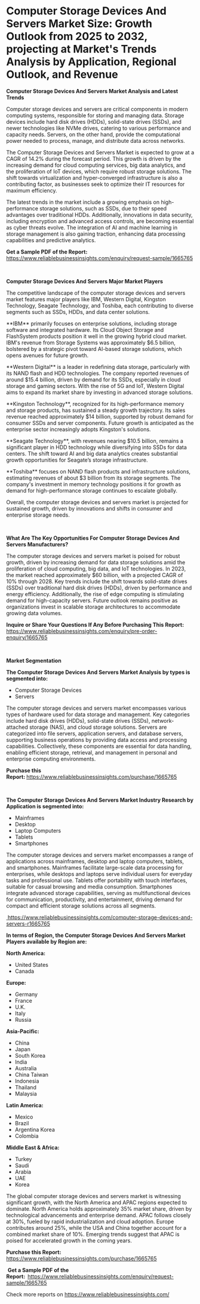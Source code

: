 <p><h1>Computer Storage Devices And Servers Market Size: Growth Outlook from 2025 to 2032, projecting at Market's Trends Analysis by Application, Regional Outlook, and Revenue</h1></p><p><strong>Computer Storage Devices And Servers Market Analysis and Latest Trends</strong></p>
<p><p>Computer storage devices and servers are critical components in modern computing systems, responsible for storing and managing data. Storage devices include hard disk drives (HDDs), solid-state drives (SSDs), and newer technologies like NVMe drives, catering to various performance and capacity needs. Servers, on the other hand, provide the computational power needed to process, manage, and distribute data across networks.</p><p>The Computer Storage Devices and Servers Market is expected to grow at a CAGR of 14.2% during the forecast period. This growth is driven by the increasing demand for cloud computing services, big data analytics, and the proliferation of IoT devices, which require robust storage solutions. The shift towards virtualization and hyper-converged infrastructure is also a contributing factor, as businesses seek to optimize their IT resources for maximum efficiency.</p><p>The latest trends in the market include a growing emphasis on high-performance storage solutions, such as SSDs, due to their speed advantages over traditional HDDs. Additionally, innovations in data security, including encryption and advanced access controls, are becoming essential as cyber threats evolve. The integration of AI and machine learning in storage management is also gaining traction, enhancing data processing capabilities and predictive analytics.</p></p>
<p><strong>Get a Sample PDF of the Report:&nbsp;</strong> <a href="https://www.reliablebusinessinsights.com/enquiry/request-sample/1665765?utm_campaign=3314&utm_medium=2&utm_source=Github&utm_content=ia&utm_term=11032025&utm_id=computer-storage-devices-and-servers">https://www.reliablebusinessinsights.com/enquiry/request-sample/1665765</a></p>
<p>&nbsp;</p>
<p><strong>Computer Storage Devices And Servers Major Market Players</strong></p>
<p><p>The competitive landscape of the computer storage devices and servers market features major players like IBM, Western Digital, Kingston Technology, Seagate Technology, and Toshiba, each contributing to diverse segments such as SSDs, HDDs, and data center solutions.</p><p>**IBM** primarily focuses on enterprise solutions, including storage software and integrated hardware. Its Cloud Object Storage and FlashSystem products position it well in the growing hybrid cloud market. IBM's revenue from Storage Systems was approximately $6.5 billion, bolstered by a strategic pivot toward AI-based storage solutions, which opens avenues for future growth.</p><p>**Western Digital** is a leader in redefining data storage, particularly with its NAND flash and HDD technologies. The company reported revenues of around $15.4 billion, driven by demand for its SSDs, especially in cloud storage and gaming sectors. With the rise of 5G and IoT, Western Digital aims to expand its market share by investing in advanced storage solutions.</p><p>**Kingston Technology**, recognized for its high-performance memory and storage products, has sustained a steady growth trajectory. Its sales revenue reached approximately $14 billion, supported by robust demand for consumer SSDs and server components. Future growth is anticipated as the enterprise sector increasingly adopts Kingston's solutions.</p><p>**Seagate Technology**, with revenues nearing $10.5 billion, remains a significant player in HDD technology while diversifying into SSDs for data centers. The shift toward AI and big data analytics creates substantial growth opportunities for Seagate’s storage infrastructure.</p><p>**Toshiba** focuses on NAND flash products and infrastructure solutions, estimating revenues of about $3 billion from its storage segments. The company's investment in memory technology positions it for growth as demand for high-performance storage continues to escalate globally.</p><p>Overall, the computer storage devices and servers market is projected for sustained growth, driven by innovations and shifts in consumer and enterprise storage needs.</p></p>
<p>&nbsp;</p>
<p><strong>What Are The Key Opportunities For Computer Storage Devices And Servers Manufacturers?</strong></p>
<p><p>The computer storage devices and servers market is poised for robust growth, driven by increasing demand for data storage solutions amid the proliferation of cloud computing, big data, and IoT technologies. In 2023, the market reached approximately $60 billion, with a projected CAGR of 10% through 2028. Key trends include the shift towards solid-state drives (SSDs) over traditional hard disk drives (HDDs), driven by performance and energy efficiency. Additionally, the rise of edge computing is stimulating demand for high-capacity servers. Future outlook remains positive as organizations invest in scalable storage architectures to accommodate growing data volumes.</p></p>
<p><strong>Inquire or Share Your Questions If Any Before Purchasing This Report:</strong> <a href="https://www.reliablebusinessinsights.com/enquiry/pre-order-enquiry/1665765?utm_campaign=3314&utm_medium=2&utm_source=Github&utm_content=ia&utm_term=11032025&utm_id=computer-storage-devices-and-servers">https://www.reliablebusinessinsights.com/enquiry/pre-order-enquiry/1665765</a></p>
<p>&nbsp;</p>
<p><strong>Market Segmentation</strong></p>
<p><strong>The Computer Storage Devices And Servers Market Analysis by types is segmented into:</strong></p>
<p><ul><li>Computer Storage Devices</li><li>Servers</li></ul></p>
<p><p>The computer storage devices and servers market encompasses various types of hardware used for data storage and management. Key categories include hard disk drives (HDDs), solid-state drives (SSDs), network-attached storage (NAS), and cloud storage solutions. Servers are categorized into file servers, application servers, and database servers, supporting business operations by providing data access and processing capabilities. Collectively, these components are essential for data handling, enabling efficient storage, retrieval, and management in personal and enterprise computing environments.</p></p>
<p><strong>Purchase this Report:&nbsp;</strong><a href="https://www.reliablebusinessinsights.com/purchase/1665765?utm_campaign=3314&utm_medium=2&utm_source=Github&utm_content=ia&utm_term=11032025&utm_id=computer-storage-devices-and-servers">https://www.reliablebusinessinsights.com/purchase/1665765</a></p>
<p>&nbsp;</p>
<p><strong>The Computer Storage Devices And Servers Market Industry Research by Application is segmented into:</strong></p>
<p><ul><li>Mainframes</li><li>Desktop</li><li>Laptop Computers</li><li>Tablets</li><li>Smartphones</li></ul></p>
<p><p>The computer storage devices and servers market encompasses a range of applications across mainframes, desktop and laptop computers, tablets, and smartphones. Mainframes facilitate large-scale data processing for enterprises, while desktops and laptops serve individual users for everyday tasks and professional use. Tablets offer portability with touch interfaces, suitable for casual browsing and media consumption. Smartphones integrate advanced storage capabilities, serving as multifunctional devices for communication, productivity, and entertainment, driving demand for compact and efficient storage solutions across all segments.</p></p>
<p><a href="https://www.reliablebusinessinsights.com/computer-storage-devices-and-servers-r1665765?utm_campaign=3314&utm_medium=2&utm_source=Github&utm_content=ia&utm_term=11032025&utm_id=computer-storage-devices-and-servers">&nbsp;https://www.reliablebusinessinsights.com/computer-storage-devices-and-servers-r1665765</a></p>
<p><strong>In terms of Region, the Computer Storage Devices And Servers Market Players available by Region are:</strong></p>
<p>
    <p> <strong> North America: </strong>
        <ul>
            <li>United States</li>
            <li>Canada</li>
        </ul>
        </p> 
    <p> <strong> Europe: </strong>
        <ul>
            <li>Germany</li>
            <li>France</li>
            <li>U.K.</li>
            <li>Italy</li>
            <li>Russia</li>
        </ul>
        </p> 
    <p> <strong> Asia-Pacific: </strong>
        <ul>
            <li>China</li>
            <li>Japan</li>
            <li>South Korea</li>
            <li>India</li>
            <li>Australia</li>
            <li>China Taiwan</li>
            <li>Indonesia</li>
            <li>Thailand</li>
            <li>Malaysia</li>
        </ul>
        </p> 
    <p> <strong> Latin America: </strong>
        <ul>
            <li>Mexico</li>
            <li>Brazil</li>
            <li>Argentina Korea</li>
            <li>Colombia</li>
        </ul>
        </p> 
    <p> <strong> Middle East & Africa: </strong>
        <ul>
            <li>Turkey</li>
            <li>Saudi</li>
            <li>Arabia</li>
            <li>UAE</li>
            <li>Korea</li>
        </ul>
    </p>
    </p>
<p><p>The global computer storage devices and servers market is witnessing significant growth, with the North America and APAC regions expected to dominate. North America holds approximately 35% market share, driven by technological advancements and enterprise demand. APAC follows closely at 30%, fueled by rapid industrialization and cloud adoption. Europe contributes around 25%, while the USA and China together account for a combined market share of 10%. Emerging trends suggest that APAC is poised for accelerated growth in the coming years.</p></p>
<p><strong>Purchase this Report: </strong><a href="https://www.reliablebusinessinsights.com/purchase/1665765?utm_campaign=3314&utm_medium=2&utm_source=Github&utm_content=ia&utm_term=11032025&utm_id=computer-storage-devices-and-servers">https://www.reliablebusinessinsights.com/purchase/1665765</a></p>
<p>&nbsp;<strong>Get a Sample PDF of the Report:&nbsp;&nbsp;</strong><a href="https://www.reliablebusinessinsights.com/enquiry/request-sample/1665765?utm_campaign=3314&utm_medium=2&utm_source=Github&utm_content=ia&utm_term=11032025&utm_id=computer-storage-devices-and-servers">https://www.reliablebusinessinsights.com/enquiry/request-sample/1665765</a></p>
<p><strong></strong></p>
<p>Check more reports on <a href="https://www.reliablebusinessinsights.com/?utm_campaign=3314&utm_medium=2&utm_source=Github&utm_content=ia&utm_term=11032025&utm_id=computer-storage-devices-and-servers">https://www.reliablebusinessinsights.com/</a></p>